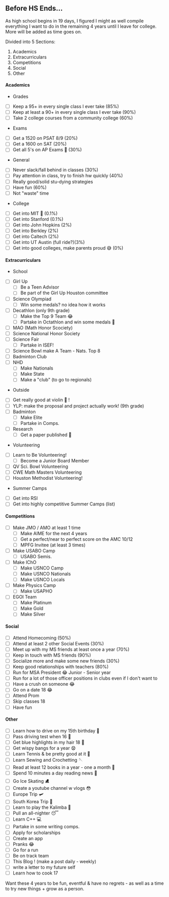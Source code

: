 ## Before HS Ends...
As high school begins in 19 days, I figured I might as well compile everything I want to do in the remaining 4 years until I leave for college. More will be added as time goes on.

Divided into 5 Sections:
1. Academics 
2. Extracurriculars
3. Competitions
4. Social
5. Other

#### Academics
* Grades
- [ ] Keep a 95+ in every single class I ever take (85%)
- [ ] Keep at least a 90+ in every single class I ever take (90%)
- [ ] Take 2 college courses from a community college (60%)
* Exams
- [ ] Get a 1520 on PSAT 8/9 (20%)
- [ ] Get a 1600 on SAT (20%)
- [ ] Get all 5's on AP Exams 💪 (30%)
* General
- [ ] Never slack/fall behind in classes (30%)
- [ ] Pay attention in class, try to finish hw quickly (40%)
- [ ] Really good/solid stu-dying strategies 
- [ ] Have fun (60%)
- [ ] Not "waste" time
* College
- [ ] Get into MIT 💌 (0.1%)
- [ ] Get into Stanford (0.1%)
- [ ] Get into John Hopkins (2%)
- [ ] Get into Berkley (2%)
- [ ] Get into Caltech (2%)
- [ ] Get into UT Austin (full ride?)(3%)
- [ ] Get into good colleges, make parents proud 😅 (0%)

#### Extracurriculars
* School
- [ ] Girl Up
   - [ ] Be a Teen Advisor
   - [ ] Be part of the Girl Up Houston committee 
- [ ] Science Olympiad
   - [ ] Win some medals? no idea how it works
- [ ] Decathlon (only 9th grade)
   - [ ] Make the Top 9 Team 😂
   - [ ] Partake in Octathlon and win some medals 💪
- [ ] MAO (Math Honor Scociety)
- [ ] Science National Honor Society
- [ ] Science Fair
   - [ ] Partake in ISEF! 
- [ ] Science Bowl make A Team - Nats. Top 8
- [ ] Badminton Club
- [ ] NHD 
   - [ ] Make Nationals
   - [ ] Make State
   - [ ] Make a "club" (to go to regionals)
  
* Outside 
- [ ] Get really good at violin 🎻 !
- [ ] YLP: make the proposal and project actually work! (9th grade)
- [ ] Badminton
   - [ ] Make Elite
   - [ ] Partake in Comps.
- [ ] Research 
   - [ ] Get a paper published 🙂

* Volunteering
- [ ] Learn to Be Volunteering! 
   - [ ] Become a Junior Board Member
- [ ] QV Sci. Bowl Volunteering
- [ ] CWE Math Masters Volunteering
- [ ] Houston Methodist Volunteering!

* Summer Camps
- [ ] Get into RSI  
- [ ] Get into highly competitive Summer Camps (list)

#### Competitions 
- [ ] Make JMO / AMO at least 1 time 
  - [ ] Make AIME for the next 4 years
  - [ ] Get a perfect/near to perfect score on the AMC 10/12 
  - [ ] MPFG Invitee (at least 3 times)
- [ ] Make USABO Camp
  - [ ] USABO Semis. 
- [ ] Make IChO
  - [ ] Make USNCO Camp
  - [ ] Make USNCO Nationals 
  - [ ] Make USNCO Locals
- [ ] Make Physics Camp
  - [ ] Make USAPHO 
- [ ] EGOI Team
  - [ ] Make Platinum
  - [ ] Make Gold
  - [ ] Make Silver

#### Social
- [ ] Attend Homecoming (50%)
- [ ] Attend at least 2 other Social Events (30%)
- [ ] Meet up with my MS friends at least once a year (70%)
- [ ] Keep in touch with MS friends (90%)
- [ ] Socialize more and make some new friends (30%)
- [ ] Keep good relationships with teachers (80%)
- [ ] Run for MSA President 😂 Junior - Senior year
- [ ] Run for a lot of those officer positions in clubs even if I don't want to
- [ ] Have a crush on someone 😂
- [ ] Go on a date 18 😂
- [ ] Attend Prom
- [ ] Skip classes 18
- [ ] Have fun

#### Other
- [ ] Learn how to drive on my 15th birthday 🚗
- [ ] Pass driving test when 16 🚙
- [ ] Get blue highlights in my hair 18 💙
- [ ] Get wispy bangs for a year 😧
- [ ] Learn Tennis & be pretty good at it 🎾
- [ ] Learn Sewing and Crochetting 🪡
- [ ] Read at least 12 books in a year - one a month 📖
- [ ] Spend 10 minutes a day reading news 📰
- [ ] Go Ice Skating ⛸️
- [ ] Create a youtube channel w vlogs 😳
- [ ] Europe Trip 🛩️
- [ ] South Korea Trip 🌸
- [ ] Learn to play the Kalimba 🎵
- [ ] Pull an all-nighter 😴
- [ ] Learn C++ 💻
- [ ] Partake in some writing comps.
- [ ] Apply for scholarships 
- [ ] Create an app
- [ ] Pranks 😂
- [ ] Go for a run 
- [ ] Be on track team
- [ ] This Blog ! (make a post daily - weekly)
- [ ] write a letter to my future self
- [ ] Learn how to cook 17

Want these 4 years to be fun, eventful & have no regrets - as well as a time to try new things + grow as a person.
